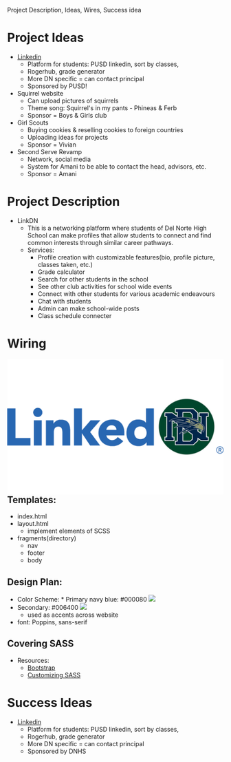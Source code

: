 Project Description, Ideas, Wires, Success idea

# Project Ideas
* [Linkedin](https://www.linkedin.com/) 
    - Platform for students: PUSD linkedin, sort by classes, 
    - Rogerhub, grade generator  
    - More DN specific = can contact principal 
    - Sponsored by PUSD!
* Squirrel website
    - Can upload pictures of squirrels 
    - Theme song: Squirrel's in my pants - Phineas & Ferb
    - Sponsor = Boys & Girls club 
* Girl Scouts
    - Buying cookies & reselling cookies to foreign countries
    - Uploading ideas for projects 
    - Sponsor = Vivian 
* Second Serve Revamp
    - Network, social media 
    - System for Amani to be able to contact the head, advisors, etc. 
    - Sponsor = Amani 

# Project Description 
* LinkDN
    - This is a networking platform where students of Del Norte High School can make profiles that allow students to connect and find common interests through similar career pathways. 
    - Services:
         - Profile creation with customizable features(bio, profile picture, classes taken, etc.)
         - Grade calculator
         - Search for other students in the school
         - See other club activities for school wide events 
         - Connect with other students for various academic endeavours 
         - Chat with students
         - Admin can make school-wide posts
         - Class schedule connecter 


# Wiring

<img src="src/main/resources/static/images/web-linkdn.png"
     alt="Markdown Monster icon"
     style="float: left; margin-right: 10px;" />

## Templates:
 * index.html
 * layout.html
    - implement elements of SCSS
 * fragments(directory)
    - nav
    - footer
    - body


## Design Plan: 
* Color Scheme: 
      * Primary navy blue: #000080
![](https://github.com/ridhimainukurti/p1-Valid/blob/master/src/main/resources/static/images/blue.png)
 * Secondary: #006400
![](https://github.com/ridhimainukurti/p1-Valid/blob/master/src/main/resources/static/images/green.png)
      * used as accents across website
* font: Poppins, sans-serif

## Covering SASS
 * Resources:
   * [Bootstrap](https://getbootstrap.com/docs/5.0/getting-started/introduction/#starter-template)
   * [Customizing SASS](https://getbootstrap.com/docs/5.0/customize/sass/)




# Success Ideas 
* [Linkedin](https://www.linkedin.com/) 
    - Platform for students: PUSD linkedin, sort by classes, 
    - Rogerhub, grade generator  
    - More DN specific = can contact principal 
    - Sponsored by DNHS 

